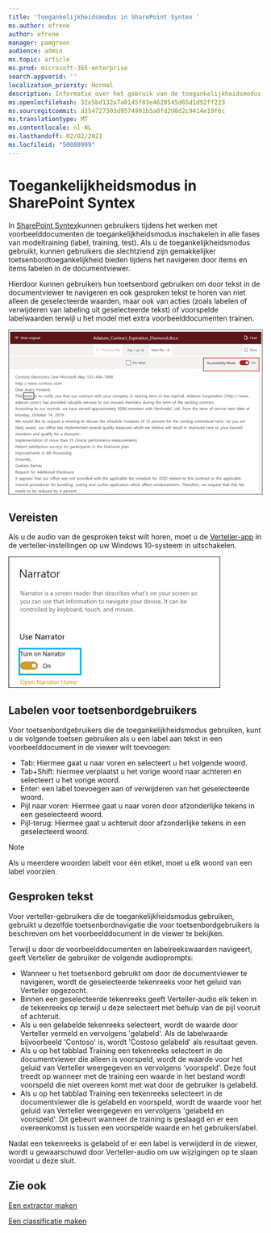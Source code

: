 ```yaml
---
title: 'Toegankelijkheidsmodus in SharePoint Syntex '
ms.author: efrene
author: efrene
manager: pamgreen
audience: admin
ms.topic: article
ms.prod: microsoft-365-enterprise
search.appverid: ''
localization_priority: Normal
description: Informatie over het gebruik van de toegankelijkheidsmodus bij het trainen van een model in SharePoint Syntex.
ms.openlocfilehash: 32e5bd132a7a0145f03e4620545d65d1d92ff223
ms.sourcegitcommit: d354727303d9574991b5a0fd298d2c9414e19f6c
ms.translationtype: MT
ms.contentlocale: nl-NL
ms.lasthandoff: 02/02/2021
ms.locfileid: "50080999"
---
```

# <a name="sharepoint-syntex-accessibility-mode"></a>Toegankelijkheidsmodus in SharePoint Syntex

In [SharePoint Syntex](index.md)kunnen gebruikers tijdens het werken met voorbeelddocumenten de toegankelijkheidsmodus inschakelen in alle fases van modeltraining (label, training, test). Als u de toegankelijkheidsmodus gebruikt, kunnen gebruikers die slechtziend zijn gemakkelijker toetsenbordtoegankelijkheid bieden tijdens het navigeren door items en items labelen in de documentviewer.

Hierdoor kunnen gebruikers hun toetsenbord gebruiken om door tekst in de documentviewer te navigeren en ook gesproken tekst te horen van niet alleen de geselecteerde waarden, maar ook van acties (zoals labelen of verwijderen van labeling uit geselecteerde tekst) of voorspelde labelwaarden terwijl u het model met extra voorbeelddocumenten trainen. 


![Toegankelijkheidsmodus](../media/content-understanding/accessibility-mode.png)

## <a name="requirements"></a>Vereisten

Als u de audio van de gesproken tekst wilt horen, moet u de [Verteller-app](https://support.microsoft.com/windows/complete-guide-to-narrator-e4397a0d-ef4f-b386-d8ae-c172f109bdb1) in de verteller-instellingen op uw Windows 10-systeem in uitschakelen.

![Verteller in te zetten](../media/content-understanding/narrator-settings.png)

## <a name="labeling-for-keyboard-users"></a>Labelen voor toetsenbordgebruikers

Voor toetsenbordgebruikers die de toegankelijkheidsmodus gebruiken, kunt u de volgende toetsen gebruiken als u een label aan tekst in een voorbeelddocument in de viewer wilt toevoegen:

- Tab: Hiermee gaat u naar voren en selecteert u het volgende woord.
- Tab+Shift: hiermee verplaatst u het vorige woord naar achteren en selecteert u het vorige woord.
- Enter: een label toevoegen aan of verwijderen van het geselecteerde woord.
- Pijl naar voren: Hiermee gaat u naar voren door afzonderlijke tekens in een geselecteerd woord.
- Pijl-terug: Hiermee gaat u achteruit door afzonderlijke tekens in een geselecteerd woord.

> [!NOTE]
> Als u meerdere woorden labelt voor één etiket, moet u elk woord van een label voorzien.


## <a name="narration"></a>Gesproken tekst

Voor verteller-gebruikers die de toegankelijkheidsmodus gebruiken, gebruikt u dezelfde toetsenbordnavigatie die voor toetsenbordgebruikers is beschreven om het voorbeelddocument in de viewer te bekijken.

Terwijl u door de voorbeelddocumenten en labelreekswaarden navigeert, geeft Verteller de gebruiker de volgende audioprompts:

- Wanneer u het toetsenbord gebruikt om door de documentviewer te navigeren, wordt de geselecteerde tekenreeks voor het geluid van Verteller opgezocht.
- Binnen een geselecteerde tekenreeks geeft Verteller-audio elk teken in de tekenreeks op terwijl u deze selecteert met behulp van de pijl vooruit of achteruit.
- Als u een gelabelde tekenreeks selecteert, wordt de waarde door Verteller vermeld en vervolgens 'gelabeld'.  Als de labelwaarde bijvoorbeeld 'Contoso' is, wordt 'Costoso gelabeld' als resultaat geven. 
- Als u op het tabblad Training een tekenreeks selecteert in de documentviewer die alleen is voorspeld, wordt de waarde voor het geluid van Verteller weergegeven en vervolgens 'voorspeld'. Deze fout treedt op wanneer met de training een waarde in het bestand wordt voorspeld die niet overeen komt met wat door de gebruiker is gelabeld.
- Als u op het tabblad Training een tekenreeks selecteert in de documentviewer die is gelabeld en voorspeld, wordt de waarde voor het geluid van Verteller weergegeven en vervolgens 'gelabeld en voorspeld'. Dit gebeurt wanneer de training is geslaagd en er een overeenkomst is tussen een voorspelde waarde en het gebruikerslabel.



Nadat een tekenreeks is gelabeld of er een label is verwijderd in de viewer, wordt u gewaarschuwd door Verteller-audio om uw wijzigingen op te slaan voordat u deze sluit.

## <a name="see-also"></a>Zie ook

[Een extractor maken](create-an-extractor.md)</br>

[Een classificatie maken](create-a-classifier.md)</br>










 


  
  



